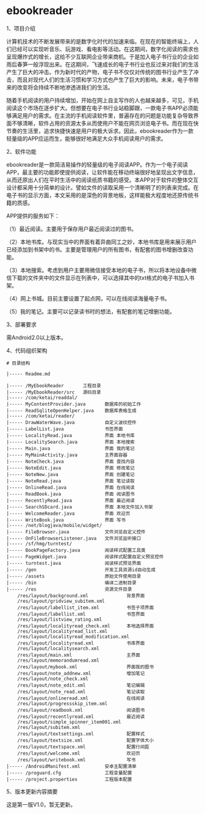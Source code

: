 # ebookreader
1、项目介绍	

计算机技术的不断发展带来的是数字化时代的加速来临。在现在的智能终端上，人们已经可以实现听音乐、玩游戏、看电影等活动。在这期间，数字化阅读的需求也呈现爆炸式的增长，这给不少互联网企业带来商机。于是加入电子书行业的企业如雨后春笋一般浮现出来。在这期间，飞速成长的电子书行业也反过来对我们的生活产生了巨大的冲击。作为新时代的产物，电子书不仅仅对传统的图书行业产生了冲击，而且对现代人们的生活习惯和学习方式也产生了巨大的影响。未来，电子书带来的改变将会持续不断地渗透进我们的生活。

随着手机阅读的用户持续增加，开始在网上自主写作的人也越来越多，可见，手机阅读这个市场在逐步扩大。但想要在电子书行业站稳脚跟，一款电子书APP必须能够满足用户的需求。在主流的手机阅读软件里，普遍存在的问题是功能复杂导致界面不够清晰，软件占用的资源太多从而使用户不能在网页浏览电子书。而在现在快节奏的生活里，追求快捷快速是用户的极大诉求。因此，ebookreader作为一款轻量级的APP应运而生，能够很好地满足大众手机阅读用户的需求。


2、软件功能

ebookreader是一款简洁易操作的轻量级的电子阅读APP。作为一个电子阅读APP，最主要的功能即使提供阅读，让软件能在移动终端很好地呈现出文字信息，从而还原出人们在平时生活中的阅读纸质书籍的感受。本APP对于软件的整体交互设计都采用十分简单的设计。譬如文件的读取采用一个清晰明了的列表来完成。在电子书的显示方面，本文采用的是深色的背景地板，这样能极大程度地还原传统书籍的质感。

APP提供的服务如下：

（1）最近阅读。主要用于保存用户最近阅读过的图书。

（2）本地书库。与现实当中的界面有着异曲同工之妙，本地书库是用来展示用户已经添加到书架中的书。主要是管理用户的所有图书，有配套的图书增删改查功能。

（3）本地搜索。考虑到用户主要用微信接受本地的电子书，所以将本地设备中微信下载的文件夹中的文件显示在列表中，可以选择其中的txt格式的电子书加入书架。

（4）网上书城。目前主要设置了起点网，可以在线阅读海量电子书。

（5）我的笔记。主要可以记录读书时的想法，有配套的笔记增删功能。


3、部署要求

需Android2.0以上版本。


4、代码组织架构

	# 目录结构

	|----- Readme.md

	|----- /MyEbookReader 		工程目录
	|----- /MyEbookReader/src	源码目录
	|----- /com/ketai/readdal/
	|----- MyContentProvider.java		数据库的初始工作
	|----- ReadSqliteOpenHelper.java	数据库表格生成
	|----- /com/ketai/reader/
	|----- DrawWaterWave.java			自定义波纹控件
	|----- LabelList.java				书签界面
	|----- LocalityRead.java			界面 本地书库
	|----- LocalitySearch.java			界面 本地搜索
	|----- Main.java					界面 我的笔记
	|----- MyMainActivity.java			主界面容器
	|----- NoteCheck.java				界面 查找内容
	|----- NoteEdit.java				界面 修改笔记
	|----- NoteNew.java					界面 创建笔记
	|----- NoteRead.java				界面 笔记读取
	|----- OnlineRead.java				界面 在线阅读
	|----- ReadBook.java				界面 阅读图书
	|----- RecentlyRead.java			界面 最近阅读
	|----- SearchSDcard.java			界面 本地文件加入书架
	|----- WelcomeReader.java			界面 欢迎页
	|----- WriteBook.java				界面 写书
	|----- /net/blogjava/mobile/widget/	
	|----- FileBrowser.java				文件浏览自定义控件
	|----- OnFileBrowserListener.java	文件浏览监听接口
	|----- /sf/hmg/turntest/
	|----- BookPageFactory.java			阅读样式配置工具类
	|----- PageWidget.java				阅读样式配置自定义预览控件
	|----- turntest.java				阅读样式预览界面
	|----- /gen							开发工具资源id自动生成
	|----- /assets						原始文件使用目录
	|----- /bin							编译二进制目录
	|----- /res							资源文件目录
		/res/layout/background.xml				背景界面
		/res/layout/gridview_subitem.xml
		/res/layout/labellist_item.xml			书签子项界面
		/res/layout/labellist.xml				书签界面
		/res/layout/listview_rating.xml	
		/res/layout/localityread_check.xml		本地选择界面
		/res/layout/localityread_list.xml
		/res/layout/localityread_modification.xml
		/res/layout/localityread.xml			书库界面	
		/res/layout/localitysearch.xml
		/res/layout/main.xml					主界面
		/res/layout/memorandumread.xml			
		/res/layout/mybook.xml					界面我的图书
		/res/layout/note_addnew.xml				增加笔记
		/res/layout/note_check.xml
		/res/layout/note_edit.xml				笔记编辑
		/res/layout/note_read.xml				笔记读取
		/res/layout/onlineread.xml				在线阅读
		/res/layout/progressskip_item.xml
		/res/layout/readbook.xml				阅读图书
		/res/layout/recentlyread.xml			最近阅读
		/res/layout/simple_spinner_item001.xml
		/res/layout/subitem.xml
		/res/layout/textsettings.xml			配置样式
		/res/layout/textsize.xml				配置字体大小
		/res/layout/textspace.xml				配置行间距
		/res/layout/welcome.xml					欢迎页
		/res/layout/writebook.xml				写书
	|----- /AndroidManifest.xml			安卓主配置清单
	|----- /proguard.cfg				工程变量配置
	|----- /project.properties			工程版本配置


5、版本更新内容摘要

这是第一版V1.0，暂无更新。
